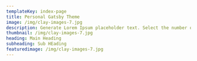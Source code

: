 ```yaml
---
templateKey: index-page
title: Personal Gatsby Theme
image: /img/clay-images-7.jpg
description: Generate Lorem Ipsum placeholder text. Select the number of characters, words, sentences or paragraphs, and hit generate!
thumbnail: /img/clay-images-7.jpg
heading: Main Heading
subheading: Sub HEading
featuredimage: /img/clay-images-7.jpg
---
```


